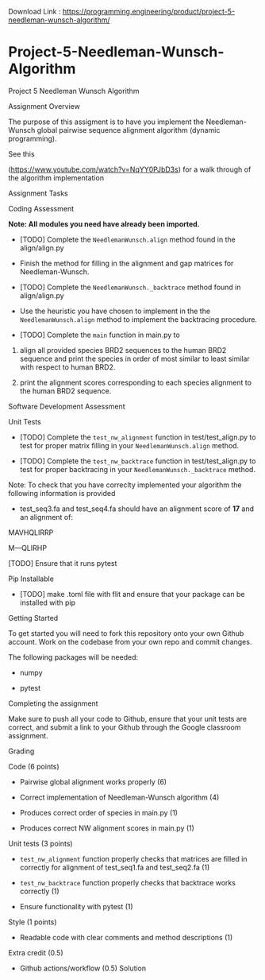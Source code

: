 Download Link : https://programming.engineering/product/project-5-needleman-wunsch-algorithm/

# Project-5-Needleman-Wunsch-Algorithm
Project 5 Needleman Wunsch Algorithm

Assignment Overview

The purpose of this assigment is to have you implement the Needleman-Wunsch global pairwise sequence alignment algorithm (dynamic programming).

See this

(https://www.youtube.com/watch?v=NqYY0PJbD3s) for a walk through of the algorithm implementation

Assignment Tasks

Coding Assessment

**Note: All modules you need have already been imported.**

* [TODO] Complete the `NeedlemanWunsch.align` method found in the align/align.py

* Finish the method for filling in the alignment and gap matrices for Needleman-Wunsch.

* [TODO] Complete the `NeedlemanWunsch._backtrace` method found in align/align.py

* Use the heuristic you have chosen to implement in the the `NeedlemanWunsch.align` method to implement the backtracing procedure.

* [TODO] Complete the `main` function in main.py to

1. align all provided species BRD2 sequences to the human BRD2 sequence and print the species in order of most similar to least similar with respect to human BRD2.

2. print the alignment scores corresponding to each species alignment to the human BRD2 sequence.

Software Development Assessment

Unit Tests

* [TODO] Complete the `test_nw_alignment` function in test/test_align.py to test for proper matrix filling in your `NeedlemanWunsch.align` method.

* [TODO] Complete the `test_nw_backtrace` function in test/test_align.py to test for proper backtracing in your `NeedlemanWunsch._backtrace` method.

Note: To check that you have correclty implemented your algorithm the following information is provided

* test_seq3.fa and test_seq4.fa should have an alignment score of **17** and an alignment of:

MAVHQLIRRP

M—QLIRHP

[TODO] Ensure that it runs pytest

Pip Installable

* [TODO] make .toml file with flit and ensure that your package can be installed with pip

Getting Started

To get started you will need to fork this repository onto your own Github account. Work on the codebase from your own repo and commit changes.

The following packages will be needed:

* numpy

* pytest

Completing the assignment

Make sure to push all your code to Github, ensure that your unit tests are correct, and submit a link to your Github through the Google classroom assignment.

Grading

Code (6 points)

* Pairwise global alignment works properly (6)

* Correct implementation of Needleman-Wunsch algorithm (4)

* Produces correct order of species in main.py (1)

* Produces correct NW alignment scores in main.py (1)

Unit tests (3 points)

* `test_nw_alignment` function properly checks that matrices are filled in correctly for alignment of test_seq1.fa and test_seq2.fa (1)

* `test_nw_backtrace` function properly checks that backtrace works correctly (1)

* Ensure functionality with pytest (1)

Style (1 points)

* Readable code with clear comments and method descriptions (1)

Extra credit (0.5)

* Github actions/workflow (0.5)
Solution

